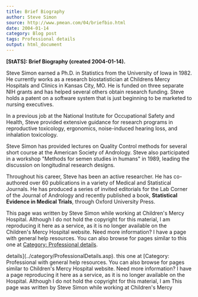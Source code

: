 ```yaml
---
title: Brief Biography
author: Steve Simon
source: http://www.pmean.com/04/briefbio.html
date: 2004-01-14
category: Blog post
tags: Professional details
output: html_document
---
```

**[StATS]: Brief Biography (created 2004-01-14).**

Steve Simon earned a Ph.D. in Statistics from the University of Iowa in
1982. He currently works as a research biostatistician at Childrens
Mercy Hospitals and Clinics in Kansas City, MO. He is funded on three
separate NIH grants and has helped several others obtain research
funding. Steve holds a patent on a software system that is just
beginning to be marketed to nursing executives.

In a previous job at the National Institute for Occupational Safety and
Health, Steve provided extensive guidance for research programs in
reproductive toxicology, ergonomics, noise-induced hearing loss, and
inhalation toxicology.

Steve Simon has provided lectures on Quality Control methods for several
short course at the American Society of Andrology. Steve also
participated in a workshop \"Methods for semen studies in humans\" in
1989, leading the discussion on longitudinal research designs.

Throughout his career, Steve has been an active researcher. He has
co-authored over 60 publications in a variety of Medical and Statistical
Journals. He has produced a series of invited editorials for the Lab
Corner of the Journal of Andrology and recently published a book,
**Statistical Evidence in Medical Trials**, through Oxford University
Press.

This page was written by Steve Simon while working at Children\'s Mercy
Hospital. Although I do not hold the copyright for this material, I am
reproducing it here as a service, as it is no longer available on the
Children\'s Mercy Hospital website. Need more information? I have a page
with general help resources. You can also browse for pages similar to
this one at [Category: Professional
details](../category/ProfessionalDetails.asp).
<!---More--->
details](../category/ProfessionalDetails.asp).
this one at [Category: Professional
with general help resources. You can also browse for pages similar to
Children\'s Mercy Hospital website. Need more information? I have a page
reproducing it here as a service, as it is no longer available on the
Hospital. Although I do not hold the copyright for this material, I am
This page was written by Steve Simon while working at Children\'s Mercy

<!---Do not use
**[StATS]: Brief Biography (created 2004-01-14).**
This page was written by Steve Simon while working at Children\'s Mercy
Hospital. Although I do not hold the copyright for this material, I am
reproducing it here as a service, as it is no longer available on the
Children\'s Mercy Hospital website. Need more information? I have a page
with general help resources. You can also browse for pages similar to
this one at [Category: Professional
details](../category/ProfessionalDetails.asp).
--->


